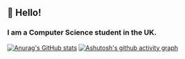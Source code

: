 ## 👋 Hello!
### I am a Computer Science student in the UK.
[![Anurag's GitHub stats](https://github-readme-stats.vercel.app/api?username=faderzz&theme=tokyonight)](https://github.com/anuraghazra/github-readme-stats)
[![Ashutosh's github activity graph](https://activity-graph.herokuapp.com/graph?username=faderzz&theme=rogue)](https://github.com/ashutosh00710/github-readme-activity-graph)
